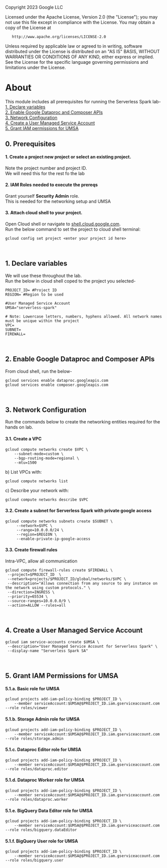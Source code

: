 <!---->
  Copyright 2023 Google LLC

  Licensed under the Apache License, Version 2.0 (the "License");
  you may not use this file except in compliance with the License.
  You may obtain a copy of the License at

       http://www.apache.org/licenses/LICENSE-2.0

  Unless required by applicable law or agreed to in writing, software
  distributed under the License is distributed on an "AS IS" BASIS,
  WITHOUT WARRANTIES OR CONDITIONS OF ANY KIND, either express or implied.
  See the License for the specific language governing permissions and
  limitations under the License.
 <!---->
 
# About

This module includes all prerequisites for running the Serverless Spark lab-<br>
[1. Declare variables](01-gcp-prerequisites.md#1-declare-variables)<br>
[2. Enable Google Dataproc and Composer APIs](01-gcp-prerequisites.md#2-enable-google-dataproc-and-composer-apis)<br>
[3. Network Configuration](01-gcp-prerequisites.md#3-network-configuration)<br>
[4. Create a User Managed Service Account](01-gcp-prerequisites.md#4-create-a-user-managed-service-account)<br>
[5. Grant IAM permissions for UMSA](01-gcp-prerequisites.md#5-grant-iam-permissions-for-umsa)<br>

## 0. Prerequisites

#### 1. Create a project new project or select an existing project.
Note the project number and project ID. <br>
We will need this for the rest fo the lab

#### 2. IAM Roles needed to execute the prereqs
Grant yourself **Security Admin** role. <br>
This is needed for the networking setup and UMSA

#### 3. Attach cloud shell to your project.
Open Cloud shell or navigate to [shell.cloud.google.com](https://shell.cloud.google.com). <br>
Run the below command to set the project to cloud shell terminal:

```
gcloud config set project <enter your project id here>

```

<br>

## 1. Declare variables

We will use these throughout the lab. <br>
Run the below in cloud shell coped to the project you selected-

```
PROJECT_ID= #Project ID
REGION= #Region to be used

#User Managed Service Account
UMSA="serverless-spark"

# Note: Lowercase letters, numbers, hyphens allowed. All network names must be unique within the project
VPC=
SUBNET=
FIREWALL=

```

<br>

## 2. Enable Google Dataproc and Composer APIs

From cloud shell, run the below-
```
gcloud services enable dataproc.googleapis.com
gcloud services enable composer.googleapis.com
```

<br>

## 3. Network Configuration

Run the commands below to create the networking entities required for the hands on lab.

#### 3.1. Create a VPC
```
gcloud compute networks create $VPC \
    --subnet-mode=custom \
    --bgp-routing-mode=regional \
    --mtu=1500
```

b) List VPCs with:
```
gcloud compute networks list
```

c) Describe your network with:
```
gcloud compute networks describe $VPC
```

#### 3.2. Create a subnet for Serverless Spark with private google access

```
gcloud compute networks subnets create $SUBNET \
     --network=$VPC \
     --range=10.0.0.0/24 \
     --region=$REGION \
     --enable-private-ip-google-access
```

#### 3.3. Create firewall rules
Intra-VPC, allow all communication

```
gcloud compute firewall-rules create $FIREWALL \
 --project=$PROJECT_ID  \
 --network=projects/$PROJECT_ID/global/networks/$VPC \
 --description="Allows connection from any source to any instance on the network using custom protocols." \
 --direction=INGRESS \
 --priority=65534 \
 --source-ranges=10.0.0.0/9 \
 --action=ALLOW --rules=all
```

<br>

## 4. Create a User Managed Service Account

```
gcloud iam service-accounts create $UMSA \
 --description="User Managed Service Account for Serverless Spark" \
 --display-name "Serverless Spark SA"

```

<br>

## 5. Grant IAM Permissions for UMSA

#### 5.1.a. Basic role for UMSA

```
gcloud projects add-iam-policy-binding $PROJECT_ID \
    --member serviceAccount:$UMSA@$PROJECT_ID.iam.gserviceaccount.com --role roles/viewer

```

#### 5.1.b. Storage Admin role for UMSA

```
gcloud projects add-iam-policy-binding $PROJECT_ID \
    --member serviceAccount:$UMSA@$PROJECT_ID.iam.gserviceaccount.com --role roles/storage.admin

```

#### 5.1.c. Dataproc Editor role for UMSA

```
gcloud projects add-iam-policy-binding $PROJECT_ID \
    --member serviceAccount:$UMSA@$PROJECT_ID.iam.gserviceaccount.com --role roles/dataproc.editor

```

#### 5.1.d. Dataproc Worker role for UMSA

```
gcloud projects add-iam-policy-binding $PROJECT_ID \
    --member serviceAccount:$UMSA@$PROJECT_ID.iam.gserviceaccount.com --role roles/dataproc.worker

```

#### 5.1.e. BigQuery Data Editor role for UMSA

```
gcloud projects add-iam-policy-binding $PROJECT_ID \
    --member serviceAccount:$UMSA@$PROJECT_ID.iam.gserviceaccount.com --role roles/bigquery.dataEditor

```

#### 5.1.f. BigQuery User role for UMSA

```
gcloud projects add-iam-policy-binding $PROJECT_ID \
    --member serviceAccount:$UMSA@$PROJECT_ID.iam.gserviceaccount.com --role roles/bigquery.user

```
